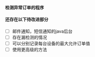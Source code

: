 #### 检测异常订单的程序

#### 还存在以下待改进部分

- [ ] 邮件通知，短信通知的java后台
- [ ] 存在漏检测的情况
- [ ] 可以分别记录每台设备的最大允许订单值
- [ ] 使用更高级的方法